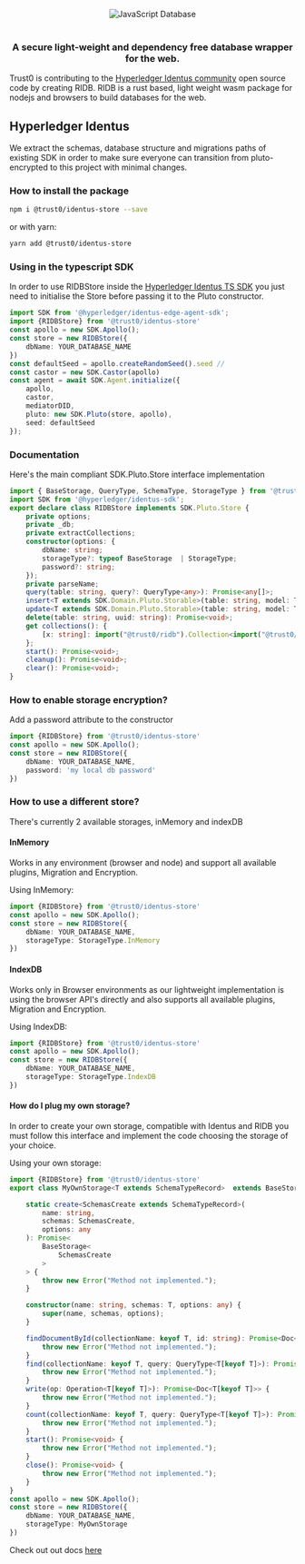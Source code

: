 <p align="center">
  <img src="https://cdn.jsdelivr.net/gh/trust0-project/ridb@latest/docs/logo.svg" alt="JavaScript Database" />
  <br />
  <br />
  <h3 align="center">A secure light-weight and dependency free database wrapper for the web.</h3>
</p>

Trust0 is contributing to the [Hyperledger Identus community](https://github.com/hyperledger/identus) open source code by creating RIDB.
RIDB is a rust based, light weight wasm package for nodejs and browsers to build databases for the web.

## Hyperledger Identus
We extract the schemas, database structure and migrations paths of existing SDK in order to make sure everyone can transition from pluto-encrypted to this project with minimal changes.

### How to install the package

```bash
npm i @trust0/identus-store --save
```

or with yarn:

```bash
yarn add @trust0/identus-store
```

### Using in the typescript SDK

In order to use RIDBStore inside the [Hyperledger Identus TS SDK](https://github.com/input-output-hk/atala-prism-wallet-sdk-ts) you just need to initialise the Store before passing it to the Pluto constructor.

```typescript
import SDK from '@hyperledger/identus-edge-agent-sdk';
import {RIDBStore} from '@trust0/identus-store'
const apollo = new SDK.Apollo();
const store = new RIDBStore({
    dbName: YOUR_DATABASE_NAME
})
const defaultSeed = apollo.createRandomSeed().seed // 
const castor = new SDK.Castor(apollo)
const agent = await SDK.Agent.initialize({
    apollo,
    castor,
    mediatorDID,
    pluto: new SDK.Pluto(store, apollo),
    seed: defaultSeed
});
```

### Documentation
Here's the main compliant SDK.Pluto.Store interface implementation

```typescript
import { BaseStorage, QueryType, SchemaType, StorageType } from '@trust0/ridb';
import SDK from '@hyperledger/identus-sdk';
export declare class RIDBStore implements SDK.Pluto.Store {
    private options;
    private _db;
    private extractCollections;
    constructor(options: {
        dbName: string;
        storageType?: typeof BaseStorage  | StorageType;
        password?: string;
    });
    private parseName;
    query(table: string, query?: QueryType<any>): Promise<any[]>;
    insert<T extends SDK.Domain.Pluto.Storable>(table: string, model: T): Promise<void>;
    update<T extends SDK.Domain.Pluto.Storable>(table: string, model: T): Promise<void>;
    delete(table: string, uuid: string): Promise<void>;
    get collections(): {
        [x: string]: import("@trust0/ridb").Collection<import("@trust0/ridb").Schema<SchemaType>>;
    };
    start(): Promise<void>;
    cleanup(): Promise<void>;
    clear(): Promise<void>;
}
```

### How to enable storage encryption?
Add a password attribute to the constructor

```typescript 
import {RIDBStore} from '@trust0/identus-store'
const apollo = new SDK.Apollo();
const store = new RIDBStore({
    dbName: YOUR_DATABASE_NAME,
    password: 'my local db password'
})
```

### How to use a different store?
There's currently 2 available storages, inMemory and indexDB

#### InMemory
Works in any environment (browser and node) and support all available plugins, Migration and Encryption.

Using InMemory:

```typescript 
import {RIDBStore} from '@trust0/identus-store'
const apollo = new SDK.Apollo();
const store = new RIDBStore({
    dbName: YOUR_DATABASE_NAME,
    storageType: StorageType.InMemory
})
```

#### IndexDB
Works only in Browser environments as our lightweight implementation is using the browser API's directly and also supports all available plugins, Migration and Encryption.

Using IndexDB:

```typescript 
import {RIDBStore} from '@trust0/identus-store'
const apollo = new SDK.Apollo();
const store = new RIDBStore({
    dbName: YOUR_DATABASE_NAME,
    storageType: StorageType.IndexDB
})
```

#### How do I plug my own storage?
In order to create your own storage, compatible with Identus and RIDB you must follow this interface and implement the code choosing the storage of your choice.

Using your own storage:

```typescript 
import {RIDBStore} from '@trust0/identus-store'
export class MyOwnStorage<T extends SchemaTypeRecord>  extends BaseStorage<T> {

    static create<SchemasCreate extends SchemaTypeRecord>(
        name: string,
        schemas: SchemasCreate,
        options: any
    ): Promise<
        BaseStorage<
            SchemasCreate
        >
    > {
        throw new Error("Method not implemented.");
    }

    constructor(name: string, schemas: T, options: any) {
        super(name, schemas, options);
    }

    findDocumentById(collectionName: keyof T, id: string): Promise<Doc<T[keyof T]> | null> {
        throw new Error("Method not implemented.");
    }
    find(collectionName: keyof T, query: QueryType<T[keyof T]>): Promise<Doc<T[keyof T]>[]> {
        throw new Error("Method not implemented.");
    }
    write(op: Operation<T[keyof T]>): Promise<Doc<T[keyof T]>> {
        throw new Error("Method not implemented.");
    }
    count(collectionName: keyof T, query: QueryType<T[keyof T]>): Promise<number> {
        throw new Error("Method not implemented.");
    }
    start(): Promise<void> {
        throw new Error("Method not implemented.");
    }
    close(): Promise<void> {
        throw new Error("Method not implemented.");
    }
}
const apollo = new SDK.Apollo();
const store = new RIDBStore({
    dbName: YOUR_DATABASE_NAME,
    storageType: MyOwnStorage
})
```

Check out out docs [here](https://github.com/trust0-project/identus/tree/main/docs/@trust0/identus-store)